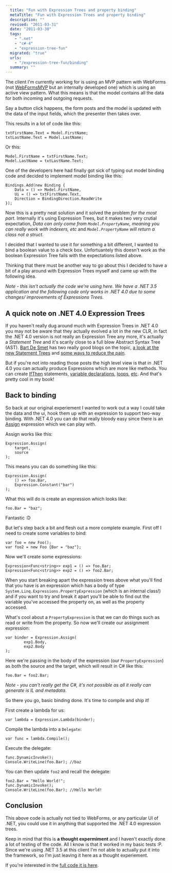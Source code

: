 ```yaml
---
  title: "Fun with Expression Trees and property binding"
  metaTitle: "Fun with Expression Trees and property binding"
  description: ""
  revised: "2011-03-31"
  date: "2011-03-30"
  tags: 
    - ".net"
    - "c#-4"
    - "expression-tree-fun"
  migrated: "true"
  urls: 
    - "/expression-tree-fun/binding"
  summary: ""
---
```

The client I'm currently working for is using an MVP pattern with WebForms (not [WebFormsMVP][1] but an internally developed one) which is using an active view pattern. What this means is that the model contains all the data for both incoming and outgoing requests.

Say a button click happens, the form posts and the model is updated with the data of the input fields, which the presenter then takes over.

This results in a lot of code like this:

    txtFirstName.Text = Model.FirstName;
    txtLastName.Text = Model.LastName;

Or this:

    Model.FirstName = txtFirstName.Text;
    Model.LastName = txtLastName.Text;

One of the developers here had finally got sick of typing out model binding code and decided to implement model binding like this:

	Bindings.Add(new Binding {
		Data = () => Model.FirstName,
		Ui = () => txtFirstName.Text,
		Direction = BindingDirection.ReadWrite
	});

Now this is a pretty neat solution and it solved the problem *for the most part*. Internally it's using Expression Trees, but it makes two very crutial expectation, *Data can only come from `Model.PropertyName`, meaning you can really work with indexers, etc* and *`Model.PropertyName` will return a class not a struct*.

I decided that I wanted to use it for something a bit different, I wanted to bind a boolean value to a check box. Unfortuantely this doesn't work as the boolean Expression Tree fails with the expectations listed above.

Thinking that there must be another way to go about this I decided to have a bit of a play around with Expression Trees myself and came up with the following idea.

*Note - this isn't actually the code we're using here. We have a .NET 3.5 application and the following code only works in .NET 4.0 due to some changes/ improvements of Expressions Trees.*

## A quick note on .NET 4.0 Expression Trees

If you haven't really dug around much with Expression Trees in .NET 4.0 you may not be aware that they actually evolved a lot in the new CLR, in fact the .NET 4.0 version is not really an Expression Tree any more, it's actually a *Statement Tree* and it's scarily close to a full blow Abstract Syntax Tree (AST). [Bart De Smet][2] has two really good blogs on the topic, [a look at the new Statement Trees][3] and [some ways to reduce the pain][4].

But if you're not into reading those posts the high level view is that in .NET 4.0 you can actually produce Expressions which are more like methods. You can create [IfThen][5] statements, [variable declarations][6], [loops][7], [etc][8]. And that's pretty cool in my book!

## Back to binding

So back at our original experiement I wanted to work out a way I could take the data and the ui, hook them up with an expression to support two-way binding. With .NET 4.0 you can do that really bloody easy since there is an [Assign][9] expression which we can play with.

Assign works like this:

	Expression.Assign(
		target,
		source
	);

This means you can do something like this:

	Expression.Assign(
		() => foo.Bar,
		Expression.Constant("bar")
	);

What this will do is create an expression which looks like:

    foo.Bar = "baz";

Fantastic :D

But let's step back a bit and flesh out a more complete example. First off I need to create some variables to bind:

    var foo = new Foo();
    var foo2 = new Foo {Bar = "baz"};

Now we'll create some expressions:

    Expression<Func<string>> exp1 = () => foo.Bar;
    Expression<Func<string>> exp2 = () => foo2.Bar;

When you start breaking apart the expression trees above what you'll find that you have is an expression which has a body of type `System.Linq.Expressions.PropertyExpression` (which is an internal class!) and if you want to try and break it apart you'll be able to find out the variable you've accessed the property on, as well as the property accessed.

What's cool about a `PropertyExpression` is that we can do things such as read or write from the property. So now we'll create our assignment expression:

    var binder = Expression.Assign(
            exp1.Body,
            exp2.Body
    );

Here we're passing in the body of the expression (our `PropertyExpression`) as both the source and the target, which will result in C# like this:

    foo.Bar = foo2.Bar;

*Note - you can't really get the C#, it's not possible as all it really can generate is IL and metadata.*

So there you go, basic binding done. It's time to compile and ship it!

First create a lambda for us: 

    var lambda = Expression.Lambda(binder);

Compile the lambda into a `Delegate`:

    var func = lambda.Compile();

Execute the delegate:

    func.DynamicInvoke();
    Console.WriteLine(foo.Bar); //baz

You can then update `foo2` and recall the delegate:

    foo2.Bar = "Hello World!";
    func.DynamicInvoke();
    Console.WriteLine(foo.Bar); //Hello World!

## Conclusion

This above code is actually not tied to WebForms, or any particular UI of .NET, you could use it in anything that supported the .NET 4.0 expression trees.

Keep in mind that this is **a thought expermiment** and I haven't exactly done a lot of testing of the code. All I know is that it worked in my basic tests :P. Since we're using .NET 3.5 at this client I'm not able to actually put it into the framework, so I'm just leaving it here as a thought experiement.

If you're interested in the [full code it is here][10].


  [1]: http://webformsmvp.com
  [2]: http://community.bartdesmet.net/
  [3]: http://community.bartdesmet.net/blogs/bart/archive/2009/08/10/expression-trees-take-two-introducing-system-linq-expressions-v4-0.aspx
  [4]: http://community.bartdesmet.net/blogs/bart/archive/2009/08/11/statement-trees-with-less-pain-follow-up-on-system-linq-expressions-v4-0.aspx
  [5]: http://msdn.microsoft.com/en-us/library/system.linq.expressions.expression.ifthen.aspx
  [6]: http://msdn.microsoft.com/en-us/library/dd294144.aspx
  [7]: http://msdn.microsoft.com/en-us/library/dd324043.aspx
  [8]: http://msdn.microsoft.com/en-us/library/bb155837.aspx
  [9]: http://msdn.microsoft.com/en-us/library/dd268005.aspx
  [10]: http://hg.apwll.me/modelbinding